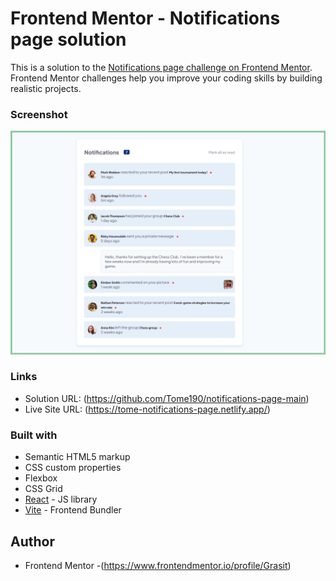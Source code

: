 # Frontend Mentor - Notifications page solution

This is a solution to the [Notifications page challenge on Frontend Mentor](https://www.frontendmentor.io/challenges/notifications-page-DqK5QAmKbC). Frontend Mentor challenges help you improve your coding skills by building realistic projects. 


### Screenshot

![](./public//screenshot-notifications.png)

### Links

- Solution URL: (https://github.com/Tome190/notifications-page-main)
- Live Site URL: (https://tome-notifications-page.netlify.app/)


### Built with

- Semantic HTML5 markup
- CSS custom properties
- Flexbox
- CSS Grid
- [React](https://reactjs.org/) - JS library
- [Vite](https://vitejs.dev/) - Frontend Bundler

## Author


- Frontend Mentor -(https://www.frontendmentor.io/profile/Grasit)

